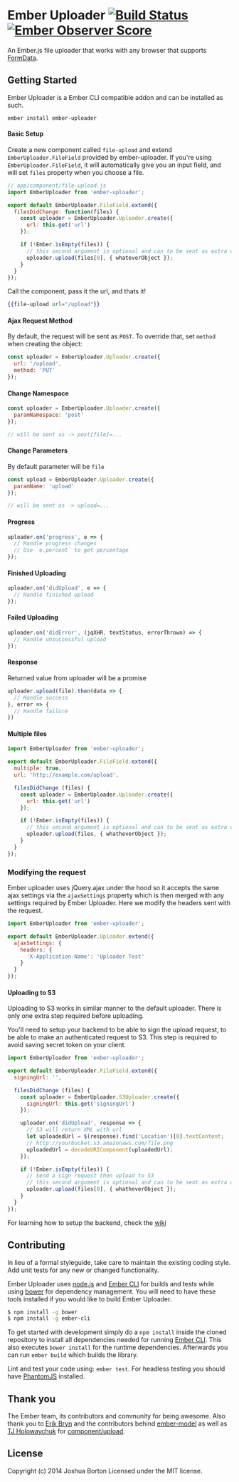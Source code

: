 # Ember Uploader [![Build Status](https://travis-ci.org/benefitcloud/ember-uploader.svg?branch=master)](https://travis-ci.org/benefitcloud/ember-uploader) [![Ember Observer Score](https://emberobserver.com/badges/ember-uploader.svg)](https://emberobserver.com/addons/ember-uploader)

An Ember.js file uploader that works with any browser that supports
[FormData](http://caniuse.com/#search=FormData).

## Getting Started

Ember Uploader is a Ember CLI compatible addon and can be installed as such.

```
ember install ember-uploader
```

#### Basic Setup
Create a new component called `file-upload` and extend `EmberUploader.FileField` provided by
ember-uploader. If you're using `EmberUploader.FileField`, it will
automatically give you an input field, and will set `files` property when you
choose a file.

```js
// app/component/file-upload.js
import EmberUploader from 'ember-uploader';

export default EmberUploader.FileField.extend({
  filesDidChange: function(files) {
    const uploader = EmberUploader.Uploader.create({
      url: this.get('url')
    });

    if (!Ember.isEmpty(files)) {
      // this second argument is optional and can to be sent as extra data with the upload
      uploader.upload(files[0], { whateverObject });
    }
  }
});
```

Call the component, pass it the url, and thats it!
```hbs
{{file-upload url="/upload"}}
```

#### Ajax Request Method
By default, the request will be sent as `POST`. To override that, set `method` when
creating the object:

```js
const uploader = EmberUploader.Uploader.create({
  url: '/upload',
  method: 'PUT'
});
```

#### Change Namespace

```js
const uploader = EmberUploader.Uploader.create({
  paramNamespace: 'post'
});

// will be sent as -> post[file]=...
```

#### Change Parameters
By default parameter will be `file`

```js
const upload = EmberUploader.Uploader.create({
  paramName: 'upload'
});

// will be sent as -> upload=...
```

#### Progress

```js
uploader.on('progress', e => {
  // Handle progress changes
  // Use `e.percent` to get percentage
});
```

#### Finished Uploading

```js
uploader.on('didUpload', e => {
  // Handle finished upload
});
```

#### Failed Uploading

```js
uploader.on('didError', (jqXHR, textStatus, errorThrown) => {
  // Handle unsuccessful upload
});
```

#### Response
Returned value from uploader will be a promise

```js
uploader.upload(file).then(data => {
  // Handle success
}, error => {
  // Handle failure
})
```

#### Multiple files
```js
import EmberUploader from 'ember-uploader';

export default EmberUploader.FileField.extend({
  multiple: true,
  url: 'http://example.com/upload',

  filesDidChange (files) {
    const uploader = EmberUploader.Uploader.create({
      url: this.get('url')
    });

    if (!Ember.isEmpty(files)) {
      // this second argument is optional and can to be sent as extra data with the upload
      uploader.upload(files, { whatheverObject });
    }
  }
});
```

### Modifying the request
Ember uploader uses jQuery.ajax under the hood so it accepts the same
ajax settings via the `ajaxSettings` property which is then merged with any
settings required by Ember Uploader. Here we modify the headers sent with
the request.

```js
import EmberUploader from 'ember-uploader';

export default EmberUploader.Uploader.extend({
  ajaxSettings: {
    headers: {
      'X-Application-Name': 'Uploader Test'
    }
  }
});
```

#### Uploading to S3

Uploading to S3 works in similar manner to the default uploader. There is only
one extra step required before uploading.

You'll need to setup your backend to be able to sign the upload request, to be
able to make an authenticated request to S3. This step is required to avoid
saving secret token on your client.

```js
import EmberUploader from 'ember-uploader';

export default EmberUploader.FileField.extend({
  signingUrl: '',

  filesDidChange (files) {
    const uploader = EmberUploader.S3Uploader.create({
      signingUrl: this.get('signingUrl')
    });

    uploader.on('didUpload', response => {
      // S3 will return XML with url
      let uploadedUrl = $(response).find('Location')[0].textContent;
      // http://yourbucket.s3.amazonaws.com/file.png
      uploadedUrl = decodeURIComponent(uploadedUrl);
    });

    if (!Ember.isEmpty(files)) {
      // Send a sign request then upload to S3
      // this second argument is optional and can to be sent as extra data with the upload
      uploader.upload(files[0], { whatheverObject });
    }
  }
});

```

For learning how to setup the backend, check the
[wiki](https://github.com/benefitcloud/ember-uploader/wiki/S3-Server-Setup)

## Contributing
In lieu of a formal styleguide, take care to maintain the existing coding
style. Add unit tests for any new or changed functionality.

Ember Uploader uses [node.js](http://nodejs.org) and
[Ember CLI](http://www.ember-cli.com/) for builds and tests while using
[bower](http://bower.io/) for dependency management. You will need to have
these tools installed if you would like to build Ember Uploader.

```sh
$ npm install -g bower
$ npm install -g ember-cli
```

To get started with development simply do a `npm install` inside the cloned
repository to install all dependencies needed for running
[Ember CLI](http://www.ember-cli.com/). This also executes `bower install` for
the runtime dependencies. Afterwards you can run `ember build` which builds
the library.

Lint and test your code using: `ember test`. For headless testing you should
have [PhantomJS](http://phantomjs.org/) installed.

## Thank you
The Ember team, its contributors and community for being awesome. Also thank
you to [Erik Bryn](http://twitter.com/ebryn) and the contributors behind
[ember-model](http://github.com/ebryn/ember-model) as well as
[TJ Holowaychuk](http://twitter.com/tjholowaychuk) for
[component/upload](http://github.com/component/upload).

## License
Copyright (c) 2014 Joshua Borton
Licensed under the MIT license.
